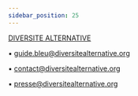 ```yaml
---
sidebar_position: 25
---
```


[DIVERSITE ALTERNATIVE](https://github.com/facebook/docusaurus/discussions/4610)

▪ guide.bleu@diversitealternative.org

▪ contact@diversitealternative.org

▪ presse@diversitealternative.org